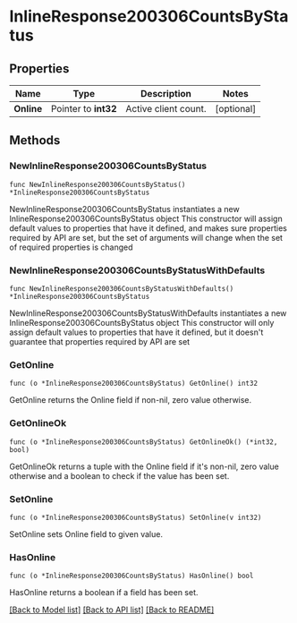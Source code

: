 # InlineResponse200306CountsByStatus

## Properties

Name | Type | Description | Notes
------------ | ------------- | ------------- | -------------
**Online** | Pointer to **int32** | Active client count. | [optional] 

## Methods

### NewInlineResponse200306CountsByStatus

`func NewInlineResponse200306CountsByStatus() *InlineResponse200306CountsByStatus`

NewInlineResponse200306CountsByStatus instantiates a new InlineResponse200306CountsByStatus object
This constructor will assign default values to properties that have it defined,
and makes sure properties required by API are set, but the set of arguments
will change when the set of required properties is changed

### NewInlineResponse200306CountsByStatusWithDefaults

`func NewInlineResponse200306CountsByStatusWithDefaults() *InlineResponse200306CountsByStatus`

NewInlineResponse200306CountsByStatusWithDefaults instantiates a new InlineResponse200306CountsByStatus object
This constructor will only assign default values to properties that have it defined,
but it doesn't guarantee that properties required by API are set

### GetOnline

`func (o *InlineResponse200306CountsByStatus) GetOnline() int32`

GetOnline returns the Online field if non-nil, zero value otherwise.

### GetOnlineOk

`func (o *InlineResponse200306CountsByStatus) GetOnlineOk() (*int32, bool)`

GetOnlineOk returns a tuple with the Online field if it's non-nil, zero value otherwise
and a boolean to check if the value has been set.

### SetOnline

`func (o *InlineResponse200306CountsByStatus) SetOnline(v int32)`

SetOnline sets Online field to given value.

### HasOnline

`func (o *InlineResponse200306CountsByStatus) HasOnline() bool`

HasOnline returns a boolean if a field has been set.


[[Back to Model list]](../README.md#documentation-for-models) [[Back to API list]](../README.md#documentation-for-api-endpoints) [[Back to README]](../README.md)



